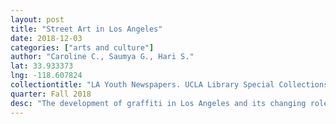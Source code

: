 ```yaml
---
layout: post
title: "Street Art in Los Angeles"
date: 2018-12-03
categories: ["arts and culture"]
author: "Caroline C., Saumya G., Hari S."
lat: 33.933373
lng: -118.607824
collectiontitle: "LA Youth Newspapers. UCLA Library Special Collections"
quarter: Fall 2018
desc: "The development of graffiti in Los Angeles and its changing role and meaning within society."
---
```

